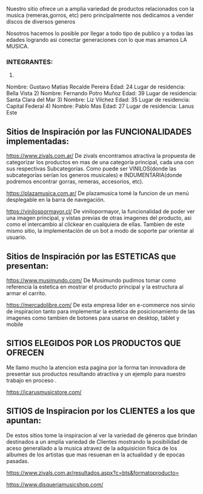 Nuestro sitio ofrece un a amplia variedad de productos relacionados con la musica (remeras,gorros, etc) pero principalmente nos dedicamos a vender discos de diversos generos

Nosotros hacemos lo posible por llegar a todo tipo de publico y a todas las edades logrando asi conectar generaciones con lo que mas amamos LA MUSICA.

### INTEGRANTES:
1)
Nombre: Gustavo Matias Recalde Pereira
Edad: 24
Lugar de residencia: Bella Vista
2)
Nombre: Fernando Potro Muñoz
Edad: 39
Lugar de residencia: Santa Clara del Mar
3)
Nombre: Liz Vilchez
Edad: 35 
Lugar de residencia: Capital Federal
4)
Nombre: Pablo Mas
Edad: 27
Lugar de residencia: Lanus Este


## Sitios de Inspiración por las FUNCIONALIDADES implementadas:

https://www.zivals.com.ar/
De zivals encontramos atractiva la propuesta de categorizar los productos en mas de una categoría principal, cada una con sus respectivas Subcategorías. Como puede ser VINILOS(donde las subcategorías serían los generos musicales) e INDUMENTARIA(donde podremos encontrar gorras, remeras, accesorios, etc).

https://plazamusica.com.ar/
De plazamusica tomé la funcion de un menú desplegable en la barra de navegación.

https://vinilospormayor.cl/
De vinilopormayor, la funcionalidad de poder ver una imagen principal, y vistas previas de otras imagenes del producto, asi como el intercambio al clickear en cualquiera de ellas.
Tambien de este mismo sitio, la implementación de un bot a modo de soporte par orientar al usuario.

## Sitios de Inspiración por las ESTETICAS que presentan:

https://www.musimundo.com/
De Musimundo pudimos tomar como referencia la estetica en mostrar el producto principal y la estructura al armar el carrito.

https://mercadolibre.com/
De esta empresa lider en e-commerce nos sirvio de inspiracion tanto para implementar la estetica de posicionamiento de las imagenes como tambien de botones para usarse en desktop, tablet y mobile

## SITIOS ELEGIDOS POR LOS PRODUCTOS QUE OFRECEN
Me llamo mucho la atencion esta pagina por la forma tan innovadora de presentar sus productos resultando atractiva y un ejemplo para nuestro trabajo en proceso .


https://icarusmusicstore.com/


## SITIOS de Inspiracion por los CLIENTES a los que apuntan:
De estos sitios tome la inspiracion al ver la variedad de géneros que brindan destinados a un amplia variedad de Clientes mostrando la posibilidad de aceso generaliado a la musica atravez de la adquisicion fisica de los albumes de los artistas que mas resuenan en la actualidad y de epocas pasadas.  

https://www.zivals.com.ar/resultados.aspx?c=bts&formatoproducto=

https://www.disqueriamusicshop.com/

